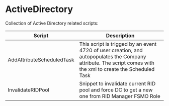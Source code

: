 # ActiveDirectory

Collection of Active Directory related scripts:

|Script|Description|
|----|----|
|AddAttributeScheduledTask| This script is trigged by an event 4720 of user creation, and autopopulates the Company attribute. The script comes with the xml to create the Scheduled Task|
|InvalidateRIDPool| Snippet to invalidate current RID pool and force DC to get a new one from RID Manager FSMO Role|
